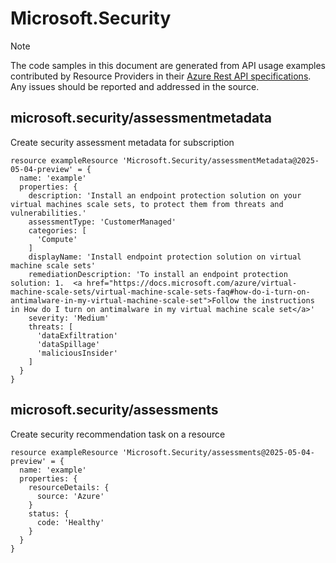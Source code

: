 # Microsoft.Security
  
> [!NOTE]
> The code samples in this document are generated from API usage examples contributed by Resource Providers in their [Azure Rest API specifications](https://github.com/Azure/azure-rest-api-specs). Any issues should be reported and addressed in the source.


## microsoft.security/assessmentmetadata

Create security assessment metadata for subscription
```bicep
resource exampleResource 'Microsoft.Security/assessmentMetadata@2025-05-04-preview' = {
  name: 'example'
  properties: {
    description: 'Install an endpoint protection solution on your virtual machines scale sets, to protect them from threats and vulnerabilities.'
    assessmentType: 'CustomerManaged'
    categories: [
      'Compute'
    ]
    displayName: 'Install endpoint protection solution on virtual machine scale sets'
    remediationDescription: 'To install an endpoint protection solution: 1.  <a href="https://docs.microsoft.com/azure/virtual-machine-scale-sets/virtual-machine-scale-sets-faq#how-do-i-turn-on-antimalware-in-my-virtual-machine-scale-set">Follow the instructions in How do I turn on antimalware in my virtual machine scale set</a>'
    severity: 'Medium'
    threats: [
      'dataExfiltration'
      'dataSpillage'
      'maliciousInsider'
    ]
  }
}
```

## microsoft.security/assessments

Create security recommendation task on a resource
```bicep
resource exampleResource 'Microsoft.Security/assessments@2025-05-04-preview' = {
  name: 'example'
  properties: {
    resourceDetails: {
      source: 'Azure'
    }
    status: {
      code: 'Healthy'
    }
  }
}
```
